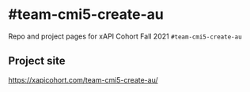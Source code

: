 # #team-cmi5-create-au
Repo and project pages for xAPI Cohort Fall 2021 `#team-cmi5-create-au`

## Project site
https://xapicohort.com/team-cmi5-create-au/
